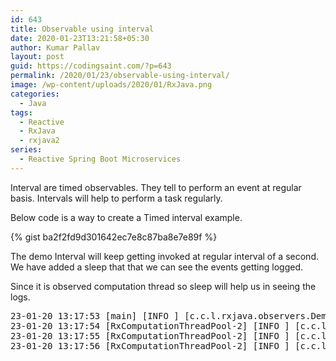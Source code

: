 ```yaml
---
id: 643
title: Observable using interval
date: 2020-01-23T13:21:58+05:30
author: Kumar Pallav
layout: post
guid: https://codingsaint.com/?p=643
permalink: /2020/01/23/observable-using-interval/
image: /wp-content/uploads/2020/01/RxJava.png
categories:
  - Java
tags:
  - Reactive
  - RxJava
  - rxjava2
series:
  - Reactive Spring Boot Microservices
---
```

Interval are timed observables. They tell to perform an event at regular basis. Intervals will help to perform a task regularly.

Below code is a way to create a Timed interval example.

{% gist ba2f2fd9d301642ec7e8c87ba8e7e89f %}


The demo Interval will keep getting invoked at regular interval of a second. We have added a sleep that that we can see the events getting logged.

Since it is observed computation thread so sleep will help us in seeing the logs.

<pre>23-01-20 13:17:53 [main] [INFO ] [c.c.l.rxjava.observers.DemoObserver]- onSubscribe
23-01-20 13:17:54 [RxComputationThreadPool-2] [INFO ] [c.c.l.rxjava.observers.DemoObserver]- onNext -&gt; 0
23-01-20 13:17:55 [RxComputationThreadPool-2] [INFO ] [c.c.l.rxjava.observers.DemoObserver]- onNext -&gt; 1
23-01-20 13:17:56 [RxComputationThreadPool-2] [INFO ] [c.c.l.rxjava.observers.DemoObserver]- onNext -&gt; 2</pre>

&nbsp;
